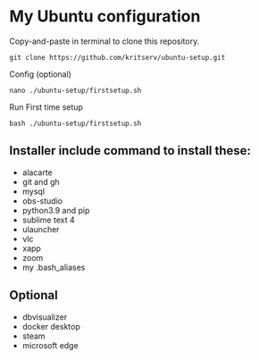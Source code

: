 # My Ubuntu configuration

Copy-and-paste in terminal to clone this repository.
```
git clone https://github.com/kritserv/ubuntu-setup.git
```

Config (optional)
```
nano ./ubuntu-setup/firstsetup.sh
```

Run First time setup
```
bash ./ubuntu-setup/firstsetup.sh
```

## Installer include command to install these:

- alacarte
- git and gh
- mysql
- obs-studio
- python3.9 and pip
- sublime text 4
- ulauncher
- vlc
- xapp
- zoom
- my .bash_aliases

## Optional
- dbvisualizer
- docker desktop
- steam
- microsoft edge
